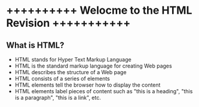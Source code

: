 ++++++++++ Welocme to the HTML Revision +++++++++++
===================================================

<h2>What is HTML?</h2>
<ul>
    <li>HTML stands for Hyper Text Markup Language</li>
    <li>HTML is the standard markup language for creating Web pages</li>
    <li>HTML describes the structure of a Web page</li>
    <li>HTML consists of a series of elements</li>
    <li>HTML elements tell the browser how to display the content</li>
    <li>HTML elements label pieces of content such as "this is a heading", "this is a paragraph", "this is a link", etc.</li>
</ul>






